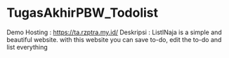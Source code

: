 ﻿# TugasAkhirPBW_Todolist
Demo Hosting : https://ta.rzptra.my.id/
Deskripsi : ListINaja is a simple and beautiful website. with this website you can save to-do, edit the to-do and list everything
